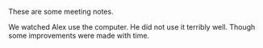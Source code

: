 These are some meeting notes.

We watched Alex use the computer. He did not use it terribly well. Though some improvements were made with time.